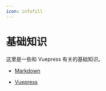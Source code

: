 ```yaml
---
icon: infofill
---
```


# 基础知识

这里是一些和 Vuepress 有关的基础知识。

- [Markdown](markdown/readme.md)

- [Vuepress](vuepress/readme.md)
